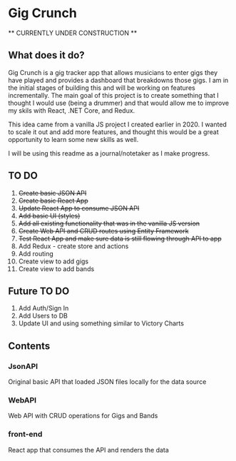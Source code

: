 # Gig Crunch

** CURRENTLY UNDER CONSTRUCTION  **

## What does it do?

Gig Crunch is a gig tracker app that allows musicians to enter gigs they have played and provides a dashboard that breakdowns those gigs. I am in the initial stages of building this and will be working on features incrementally. The main goal of this project is to create something that I thought I would use (being a drummer) and that would allow me to improve my skils with React, .NET Core, and Redux.

This idea came from a vanilla JS project I created earlier in 2020. I wanted to scale it out and add more features, and thought this would be a great opportunity to learn some new skills as well.

I will be using this readme as a journal/notetaker as I make progress.

## TO DO

1. ~~Create basic JSON API~~
1. ~~Create basic React App~~
1. ~~Update React App to consume JSON API~~
1. ~~Add basic UI (styles)~~
1. ~~Add all existing functionality that was in the vanilla JS version~~
1. ~~Create Web API and CRUD routes using Entity Framework~~
1. ~~Test React App and make sure data is still flowing through API to app~~
1. Add Redux - create store and actions
1. Add routing
1. Create view to add gigs
1. Create view to add bands

## Future TO DO

1. Add Auth/Sign In
2. Add Users to DB
3. Update UI and using something similar to Victory Charts

## Contents

### JsonAPI
Original basic API that loaded JSON files locally for the data source

### WebAPI
Web API with CRUD operations for Gigs and Bands

### front-end
React app that consumes the API and renders the data

